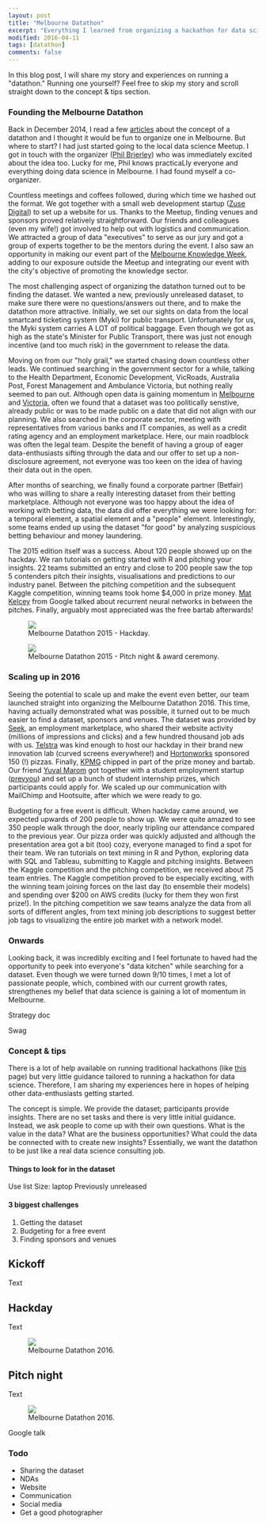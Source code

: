 ```yaml
---
layout: post
title: "Melbourne Datathon"
excerpt: "Everything I learned from organizing a hackathon for data science."
modified: 2016-04-11
tags: [datathon]
comments: false
---
```


In this blog post, I will share my story and experiences on running a "datathon." Running one yourself? Feel free to skip my story and scroll straight down to the concept & tips section.

### Founding the Melbourne Datathon
Back in December 2014, I read a few [articles](http://www.datanami.com/2014/11/24/datathons-emerge-training-recruitment-tool/) about the concept of a datathon and I thought it would be fun to organize one in Melbourne. But where to start? I had just started going to the local data science Meetup. I got in touch with the organizer ([Phil Brierley](https://au.linkedin.com/in/philbrierley)) who was immediately excited about the idea too. Lucky for me, Phil knows practicaLly everyone and everything doing data science in Melbourne. I had found myself a co-organizer.

Countless meetings and coffees followed, during which time we hashed out the format. We got together with a small web development startup ([Zuse Digital](http://www.zusedigital.com/)) to set up a website for us. Thanks to the Meetup, finding venues and sponsors proved relatively straightforward. Our friends and colleagues (even my wife!) got involved to help out with logistics and communication. We attracted a group of data "executives" to serve as our jury and got a group of experts together to be the mentors during the event. I also saw an opportunity in making our event part of the [Melbourne Knowledge Week](http://www.melbourne.vic.gov.au/arts-and-culture/events-partnerships/melbourne-knowledge-week/Pages/melbourne-knowledge-week.aspx), adding to our exposure outside the Meetup and integrating our event with the city's objective of promoting the knowledge sector.  

The most challenging aspect of organizing the datathon turned out to be finding the dataset. We wanted a new, previously unreleased dataset, to make sure there were no questions/answers out there, and to make the datathon more attractive. Initially, we set our sights on data from the local smartcard ticketing system (Myki) for public transport. Unfortunately for us, the Myki system carries A LOT of political baggage. Even though we got as high as the state's Minister for Public Transport, there was just not enough incentive (and too much risk) in the government to release the data. 

Moving on from our "holy grail," we started chasing down countless other leads. We continued searching in the government sector for a while, talking to the Health Department, Economic Development, VicRoads, Australia Post, Forest Management and Ambulance Victoria, but nothing really seemed to pan out. Although open data is gaining momentum in [Melbourne](https://data.melbourne.vic.gov.au/) and [Victoria](https://www.data.vic.gov.au/), often we found that a dataset was too politically senstive, already public or was to be made public on a date that did not align with our planning. We also searched in the corporate sector, meeting with representatives from various banks and IT companies, as well as a credit rating agency and an employment marketplace. Here, our main roadblock was often the legal team. Despite the benefit of having a group of eager data-enthusiasts sifting through the data and our offer to set up a non-disclosure agreement, not everyone was too keen on the idea of having their data out in the open. 

After months of searching, we finally found a corporate partner (Betfair) who was willing to share a really interesting dataset from their betting marketplace. Although not everyone was too happy about the idea of working with betting data, the data did offer everything we were looking for: a temporal element, a spatial element and a "people" element. Interestingly, some teams ended up using the dataset "for good" by analyzing suspicious betting behaviour and money laundering.

The 2015 edition itself was a success. About 120 people showed up on the hackday. We ran tutorials on getting started with R and pitching your insights. 22 teams submitted an entry and close to 200 people saw the top 5 contenders pitch their insights, visualisations and predictions to our industry panel. Between the pitching competition and the subsequent Kaggle competition, winning teams took home $4,000 in prize money. [Mat Kelcey](http://matpalm.com/blog/) from Google talked about recurrent neural networks in between the pitches. Finally, arguably most appreciated was the free bartab afterwards!
<figure>
	<a href="/images/datathon2015_hackday.jpg"><img src="/images/datathon2015_hackday.jpg"></a>
	<figcaption>Melbourne Datathon 2015 - Hackday.</figcaption>
</figure>
<figure>
    <a href="/images/datathon2015_pitchnight.jpg"><img src="/images/datathon2015_pitchnight.jpg"></a>
    <figcaption>Melbourne Datathon 2015 - Pitch night & award ceremony.</figcaption>
</figure>

### Scaling up in 2016
Seeing the potential to scale up and make the event even better, our team launched straight into organizing the Melbourne Datathon 2016. This time, having actually demonstrated what was possible, it turned out to be much easier to find a dataset, sponsors and venues. The dataset was provided by [Seek](http://www.seek.com.au/), an employment marketplace, who shared their website activity (millions of impressions and clicks) and a few hundred thousand job ads with us. [Telstra](http://www.telstra.com.au) was kind enough to host our hackday in their brand new innovation lab (curved screens everywhere!) and [Hortonworks](http://hortonworks.com/) sponsored 150 (!) pizzas. Finally,  [KPMG](https://home.kpmg.com/au/en/home.html) chipped in part of the prize money and bartab. Our friend [Yuval Marom](https://au.linkedin.com/in/yuvalmarom) got together with a student employment startup ([prevyou](https://www.prevyou.com.au/)) and set up a bunch of student internship prizes, which participants could apply for. We scaled up our communication with MailChimp and Hootsuite, after which we were ready to go.

Budgeting for a free event is difficult. When hackday came around, we expected upwards of 200 people to show up. We were quite amazed to see 350 people walk through the door, nearly tripling our attendance compared to the previous year. Our pizza order was quickly adjusted and although the presentation area got a bit (too) cozy, everyone managed to find a spot for their team. We ran tutorials on text mining in R and Python, exploring data with SQL and Tableau, submitting to Kaggle and pitching insights. Between the Kaggle competition and the pitching competition, we received about 75 team entries. The Kaggle competition proved to be especially exciting, with the winning team joining forces on the last day (to ensemble their models) and spending over $200 on AWS credits (lucky for them they won first prize!). In the pitching competition we saw teams analyze the data from all sorts of different angles, from text mining job descriptions to suggest better job tags to visualizing the entire job market with a network model. 

### Onwards
Looking back, it was incredibly exciting and I feel fortunate to haved had the opportunity to peek into everyone's "data kitchen" while searching for a dataset. Even though we were turned down 9/10 times, I met a lot of passionate people, which, combined with our current growth rates, strengthenes my belief that data science is gaining a lot of momentum in Melbourne.

Strategy doc

Swag

### Concept & tips
There is a lot of help available on running traditional hackathons (like [this](http://hackdaymanifesto.com/) page) but very little guidance tailored to running a hackathon for data science. Therefore, I am sharing my experiences here in hopes of helping other data-enthusiasts getting started.

The concept is simple. We provide the dataset; participants provide insights. There are no set tasks and there is very little initial guidance. Instead, we ask people to come up with their own questions. What is the value in the data? What are the business opportunities? What could the data be connected with to create new insights? Essentially, we want the datathon to be just like a real data science consulting job. 

#### Things to look for in the dataset
Use list 
Size: laptop
Previously unreleased

#### 3 biggest challenges
1. Getting the dataset 
2. Budgeting for a free event 
3. Finding sponsors and venues 



## Kickoff
Text
## Hackday
Text

<figure>
	<a href="/images/datathon2016_hackday.png"><img src="/images/datathon2016_hackday.png"></a>
	<figcaption>Melbourne Datathon 2016.</figcaption>
</figure>

## Pitch night
Text

<figure>
    <a href="/images/datathon2016_pitchnight.png"><img src="/images/datathon2016_pitchnight.png"></a>
    <figcaption>Melbourne Datathon 2016.</figcaption>
</figure>
Google talk

### Todo
- Sharing the dataset
- NDAs
- Website
- Communication
- Social media
- Get a good photographer
